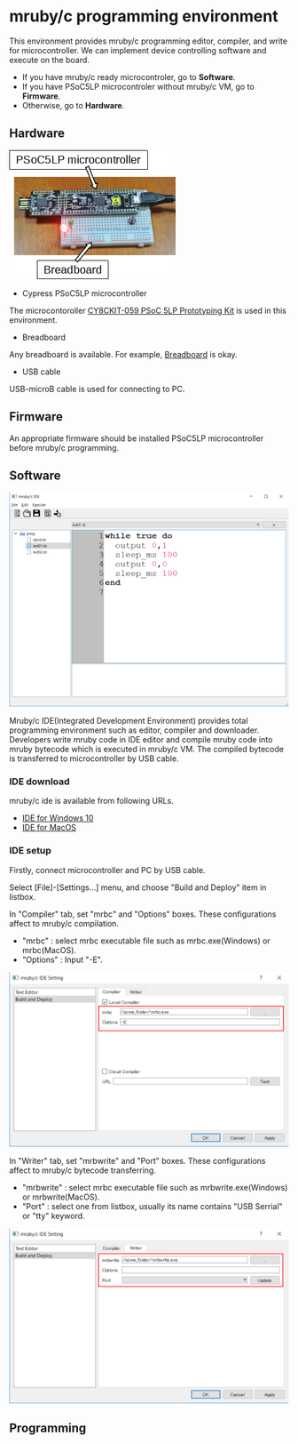 
# mruby/c programming environment

This environment provides mruby/c programming editor, compiler, and write for microcontroller. We can implement device controlling software and execute on the board.

- If you have mruby/c ready microcontroler, go to **Software**.
- If you have PSoC5LP microcontroler without mruby/c VM, go to **Firmware**.
- Otherwise, go to **Hardware**.

## Hardware

![PSoC5LP microcontroller](microcontroller.png "PSoC5LP microcontroller")

- Cypress PSoC5LP microcontroller

The microcontoroller [CY8CKIT-059 PSoC 5LP Prototyping Kit](http://www.cypress.com/documentation/development-kitsboards/cy8ckit-059-psoc-5lp-prototyping-kit-onboard-programmer-and) is used in this environment.

- Breadboard

Any breadboard is available. For example, [Breadboard](https://www.chip1stop.com/product/detail?partId=SEED-0000290&mpn=319030001) is okay.

- USB cable

USB-microB cable is used for connecting to PC.

## Firmware

An appropriate firmware should be installed PSoC5LP microcontroller before mruby/c programming.

## Software

![IDE](ide.png "mruby/c IDE")

Mruby/c IDE(Integrated Development Environment) provides total programming environment such as editor, compiler and downloader. Developers write mruby code in IDE editor and compile mruby code into mruby bytecode which is executed in mruby/c VM. The compiled bytecode is transferred to microcontroller by USB cable.

### IDE download

mruby/c ide is available from following URLs.

- [IDE for Windows 10](http://www.s-itoc.jp/usr/ide/windows/mrubyc_ide1.02_win.zip)
- [IDE for MacOS](http://www.s-itoc.jp/usr/ide/windows/mrubyc_ide1.02_win.zip)

### IDE setup

Firstly, connect microcontroller and PC by USB cable. 

Select [File]-[Settings...] menu, and choose "Build and Deploy" item in listbox. 

In "Compiler" tab, set "mrbc" and "Options" boxes. These configurations affect to mruby/c compilation.

- "mrbc" : select mrbc executable file such as mrbc.exe(Windows) or mrbc(MacOS).
- "Options" : Input "-E".

![IDE Setup 1](ide_setup_1.png "mruby/c IDE Setup")

In "Writer" tab, set "mrbwrite" and "Port" boxes. These configurations affect to mruby/c bytecode transferring. 

- "mrbwrite" : select mrbc executable file such as mrbwrite.exe(Windows) or mrbwrite(MacOS).
- "Port" : select one from listbox, usually its name contains "USB Serrial" or "tty" keyword.

![IDE Setup 2](ide_setup_2.png "mruby/c IDE Setup")


## Programming



